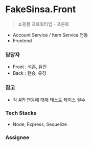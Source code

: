 # FakeSinsa.Front
 
> 쇼핑몰 프로토타입 - 프론트

- Account Service / Item Service 연동
- Frontend

### 담당자

- Front : 석훈, 유진
- Back : 현승, 유경

### 참고

- 각 API 연동에 대해 테스트 케이스 필수


### Tech Stacks
- Node, Express, Sequelize


### Assignee
